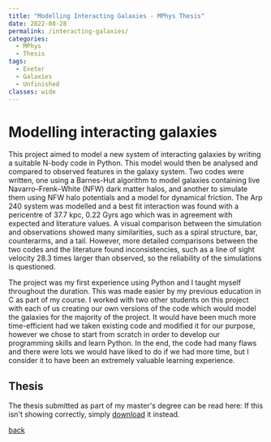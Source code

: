 ```yaml
---
title: "Modelling Interacting Galaxies - MPhys Thesis"
date: 2022-08-28
permalink: /interacting-galaxies/
categories:
  - MPhys
  - Thesis
tags:
  - Exeter
  - Galaxies
  - Unfinished
classes: wide
---
```


# Modelling interacting galaxies

This project aimed to model a new system of interacting galaxies by writing a suitable N-body code in Python. This model would then be analysed and compared to observed features in the galaxy system. Two codes were written, one using a Barnes-Hut algorithm to model galaxies containing live Navarro–Frenk–White (NFW) dark matter halos, and another to simulate them using NFW halo potentials and a model for dynamical friction. The Arp 240 system was modelled and a best fit interaction was found with a pericentre of 37.7 kpc, 0.22 Gyrs ago which was in agreement with expected and literature values. A visual comparison between the simulation and observations showed many similarities, such as a spiral structure, bar, counterarms, and a tail. However, more detailed comparisons between the two codes and the literature found inconsistencies, such as a line of sight velocity 28.3 times larger than observed, so the reliability of the simulations is questioned.

The project was my first experience using Python and I taught myself throughout the duration. This was made easier by my previous education in C as part of my course. I worked with two other students on this project with each of us creating our own versions of the code which would model the galaxies for the majority of the project. It would have been much more time-efficient had we taken existing code and modified it for our purpose, however we chose to start from scratch in order to develop our programming skills and learn Python. In the end, the code had many flaws and there were lots we would have liked to do if we had more time, but I consider it to have been an extremely valuable learning experience.

## Thesis
The thesis submitted as part of my master's degree can be read here:
<object data="assets/pdfs/Dissertation.pdf" width="100%" height="100%" type='application/pdf'></object>
If this isn't showing correctly, simply [download](assets/pdfs/Dissertation.pdf) it instead.

[back](https://alhewitt.github.io/)
